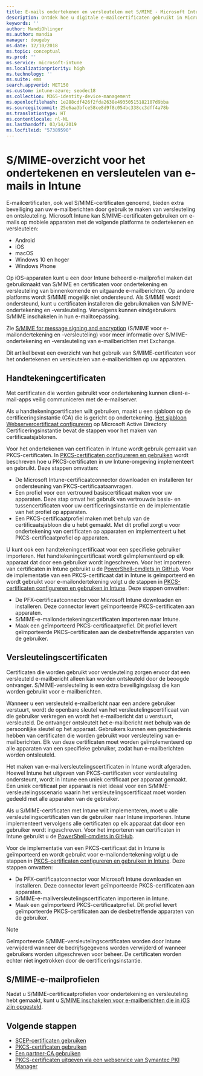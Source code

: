 ```yaml
---
title: E-mails ondertekenen en versleutelen met S/MIME - Microsoft Intune - Azure | Microsoft Docs
description: Ontdek hoe u digitale e-mailcertificaten gebruikt in Microsoft Intune voor het ondertekenen en versleutelen van e-mails op apparaten. Deze certificaten heten S/MIME en worden geconfigureerd aan de hand van apparaatconfiguratieprofielen. Voor handtekening- en versleutelingscertificaten wordt gebruikgemaakt van PKCS (privécertificaten) en van een connector voor het importeren van certificaten.
keywords: ''
author: MandiOhlinger
ms.author: mandia
manager: dougeby
ms.date: 12/10/2018
ms.topic: conceptual
ms.prod: ''
ms.service: microsoft-intune
ms.localizationpriority: high
ms.technology: ''
ms.suite: ems
search.appverid: MET150
ms.custom: intune-azure; seodec18
ms.collection: M365-identity-device-management
ms.openlocfilehash: 1e288cdf426f2fda2638e49350515182107d9bba
ms.sourcegitcommit: 25e6aa3bfce58ce8d9f8c054bc338cc3dff4a78b
ms.translationtype: HT
ms.contentlocale: nl-NL
ms.lasthandoff: 03/14/2019
ms.locfileid: "57389590"
---
```

# <a name="smime-overview-to-sign-and-encrypt-email-in-intune"></a>S/MIME-overzicht voor het ondertekenen en versleutelen van e-mails in Intune

E-mailcertificaten, ook wel S/MIME-certificaten genoemd, bieden extra beveiliging aan uw e-mailberichten door gebruik te maken van versleuteling en ontsleuteling. Microsoft Intune kan S/MIME-certificaten gebruiken om e-mails op mobiele apparaten met de volgende platforms te ondertekenen en versleutelen:

- Android
- iOS
- macOS
- Windows 10 en hoger
- Windows Phone

Op iOS-apparaten kunt u een door Intune beheerd e-mailprofiel maken dat gebruikmaakt van S/MIME en certificaten voor ondertekening en versleuteling van binnenkomende en uitgaande e-mailberichten. Op andere platforms wordt S/MIME mogelijk niet ondersteund. Als S/MIME wordt ondersteund, kunt u certificaten installeren die gebruikmaken van S/MIME-ondertekening en -versleuteling. Vervolgens kunnen eindgebruikers S/MIME inschakelen in hun e-mailtoepassing.

Zie [S/MIME for message signing and encryption](https://docs.microsoft.com/Exchange/policy-and-compliance/smime) (S/MIME voor e-mailondertekening en -versleuteling) voor meer informatie over S/MIME-ondertekening en -versleuteling van e-mailberichten met Exchange.

Dit artikel bevat een overzicht van het gebruik van S/MIME-certificaten voor het ondertekenen en versleutelen van e-mailberichten op uw apparaten.

## <a name="signing-certificates"></a>Handtekeningcertificaten

Met certificaten die worden gebruikt voor ondertekening kunnen client-e-mail-apps veilig communiceren met de e-mailserver.

Als u handtekeningcertificaten wilt gebruiken, maakt u een sjabloon op de certificeringsinstantie (CA) die is gericht op ondertekening. [Het sjabloon Webservercertificaat configureren](https://docs.microsoft.com/windows-server/networking/core-network-guide/cncg/server-certs/configure-the-server-certificate-template) op Microsoft Active Directory Certificeringsinstantie bevat de stappen voor het maken van certificaatsjablonen.

Voor het ondertekenen van certificaten in Intune wordt gebruik gemaakt van PKCS-certificaten. In [PKCS-certificaten configureren en gebruiken](certficates-pfx-configure.md) wordt beschreven hoe u PKCS-certificaten in uw Intune-omgeving implementeert en gebruikt. Deze stappen omvatten:

- De Microsoft Intune-certificaatconnector downloaden en installeren ter ondersteuning van PKCS-certificaataanvragen.
- Een profiel voor een vertrouwd basiscertificaat maken voor uw apparaten. Deze stap omvat het gebruik van vertrouwde basis- en tussencertificaten voor uw certificeringsinstantie en de implementatie van het profiel op apparaten.
- Een PKCS-certificaatprofiel maken met behulp van de certificaatsjabloon die u hebt gemaakt. Met dit profiel zorgt u voor ondertekening van certificaten op apparaten en implementeert u het PKCS-certificaatprofiel op apparaten.

U kunt ook een handtekeningcertificaat voor een specifieke gebruiker importeren. Het handtekeningcertificaat wordt geïmplementeerd op elk apparaat dat door een gebruiker wordt ingeschreven. Voor het importeren van certificaten in Intune gebruikt u de [PowerShell-cmdlets in GitHub](https://github.com/Microsoft/Intune-Resource-Access). Voor de implementatie van een PKCS-certificaat dat in Intune is geïmporteerd en wordt gebruikt voor e-mailondertekening volgt u de stappen in [PKCS-certificaten configureren en gebruiken in Intune](certficates-pfx-configure.md). Deze stappen omvatten:

- De PFX-certificaatconnector voor Microsoft Intune downloaden en installeren. Deze connector levert geïmporteerde PKCS-certificaten aan apparaten.
- S/MIME-e-mailondertekeningscertificaten importeren naar Intune.
- Maak een geïmporteerd PKCS-certificaatprofiel. Dit profiel levert geïmporteerde PKCS-certificaten aan de desbetreffende apparaten van de gebruiker.

## <a name="encryption-certificates"></a>Versleutelingscertificaten

Certificaten die worden gebruikt voor versleuteling zorgen ervoor dat een versleuteld e-mailbericht alleen kan worden ontsleuteld door de beoogde ontvanger. S/MIME-versleuteling is een extra beveiligingslaag die kan worden gebruikt voor e-mailberichten.

Wanneer u een versleuteld e-mailbericht naar een andere gebruiker verstuurt, wordt de openbare sleutel van het versleutelingscertificaat van die gebruiker verkregen en wordt het e-mailbericht dat u verstuurt, versleuteld. De ontvanger ontsleutelt het e-mailbericht met behulp van de persoonlijke sleutel op het apparaat. Gebruikers kunnen een geschiedenis hebben van certificaten die worden gebruikt voor versleuteling van e-mailberichten. Elk van deze certificaten moet worden geïmplementeerd op alle apparaten van een specifieke gebruiker, zodat hun e-mailberichten worden ontsleuteld.

Het maken van e-mailversleutelingscertificaten in Intune wordt afgeraden. Hoewel Intune het uitgeven van PKCS-certificaten voor versleuteling ondersteunt, wordt in Intune een uniek certificaat per apparaat gemaakt. Een uniek certificaat per apparaat is niet ideaal voor een S/MIME-versleutelingsscenario waarin het versleutelingscertificaat moet worden gedeeld met alle apparaten van de gebruiker.

Als u S/MIME-certificaten met Intune wilt implementeren, moet u alle versleutelingscertificaten van de gebruiker naar Intune importeren. Intune implementeert vervolgens alle certificaten op elk apparaat dat door een gebruiker wordt ingeschreven. Voor het importeren van certificaten in Intune gebruikt u de [PowerShell-cmdlets in GitHub](https://github.com/Microsoft/Intune-Resource-Access).

Voor de implementatie van een PKCS-certificaat dat in Intune is geïmporteerd en wordt gebruikt voor e-mailondertekening volgt u de stappen in [PKCS-certificaten configureren en gebruiken in Intune](certficates-pfx-configure.md). Deze stappen omvatten:

- De PFX-certificaatconnector voor Microsoft Intune downloaden en installeren. Deze connector levert geïmporteerde PKCS-certificaten aan apparaten.
- S/MIME-e-mailversleutelingscertificaten importeren in Intune.
- Maak een geïmporteerd PKCS-certificaatprofiel. Dit profiel levert geïmporteerde PKCS-certificaten aan de desbetreffende apparaten van de gebruiker.

 > [!NOTE]
 > Geïmporteerde S/MIME-versleutelingscertificaten worden door Intune verwijderd wanneer de bedrijfsgegevens worden verwijderd of wanneer gebruikers worden uitgeschreven voor beheer. De certificaten worden echter niet ingetrokken door de certificeringsinstantie.

## <a name="smime-email-profiles"></a>S/MIME-e-mailprofielen

Nadat u S/MIME-certificaatprofielen voor ondertekening en versleuteling hebt gemaakt, kunt u [S/MIME inschakelen voor e-mailberichten die in iOS zijn opgesteld](email-settings-ios.md).

## <a name="next-steps"></a>Volgende stappen

- [SCEP-certificaten gebruiken](certificates-scep-configure.md)
- [PKCS-certificaten gebruiken](certficates-pfx-configure.md)
- [Een partner-CA gebruiken](certificate-authority-add-scep-overview.md)
- [PKCS-certificaten uitgeven via een webservice van Symantec PKI Manager](certificates-symantec-configure.md)
